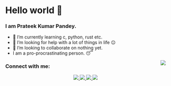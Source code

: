 # Hello world 👋
### I am Prateek Kumar Pandey.
- 🌱 I’m currently learning c, python, rust etc.
- 🤔 I’m looking for help with a lot of things in life :neutral_face:
- 👯 I’m looking to collaborate on nothing yet.
- I am a pro-procrastinating person. 😴



<!--[![Top Languages](https://github-readme-stats.vercel.app/api/top-langs/?username=prateekkp20&theme=radical)](https://github.com/github-readme-stats.vercel.api/top-langs?username=prateekkp20)-->
<img align="right" src="https://github-readme-stats.vercel.app/api?username=prateekkp20&show_icons=true&theme=dracula&bg_color=2D2D2D&text_color=fff6ea">



### Connect with me:
<!-- [Facebook](https://www.facebook.com/prateek.kumarpandey.18/)
- [Linkedin](https://www.linkedin.com/in/prateek-kumar-pandey-6422081ba/)
-->
<p align="center">
 <a href="mailto:prateekkp26@gmail.com">
 <img src="https://img.shields.io/badge/-Contact_Me-BC4E48?style=flat-square&logo=Gmail&logoColor=white&link=mailto:prateekkp26@gmail.com" />
 </a>
 <a href="https://facebook.com/prateek.kumarpandey.18/">
 <img src="https://img.shields.io/badge/-Facebook-116BBC?style=flat-square&logo=Facebook&logoColor=white&link=https://facebook.com/prateek.kumarpandey.18/" /> 
 </a>
 <a href="https://www.linkedin.com/in/prateek-kumar-pandey-6422081ba/">
 <img src="https://img.shields.io/badge/-LinkedIn-blue?style=flat-square&logo=Linkedin&logoColor=white&link=https://www.linkedin.com/in/prateek-kumar-pandey-6422081ba/"  />
 </a>
 <a href="https://github.com/prateekkp20">
 <img src="https://img.shields.io/github/prateekkp20?label=follow&style=social" />
 </a>
</p>

